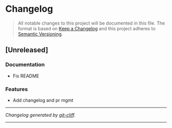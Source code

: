 # Changelog

> All notable changes to this project will be documented in this file. The format is based on
[Keep a Changelog](http://keepachangelog.com/) and this project adheres to
[Semantic Versioning](http://semver.org/).

## [Unreleased]

### Documentation

- Fix README

### Features

- Add changelog and pr mgmt

***
*Changelog generated by [git-cliff](https://github.com/orhun/git-cliff).*
***
